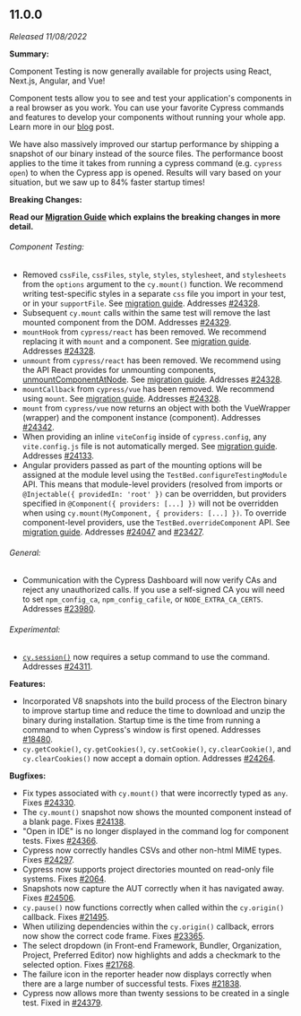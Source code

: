 ## 11.0.0

_Released 11/08/2022_

**Summary:**

Component Testing is now generally available for projects using React, Next.js,
Angular, and Vue!

Component tests allow you to see and test your application's components in a
real browser as you work. You can use your favorite Cypress commands and
features to develop your components without running your whole app. Learn more
in our [blog](https://on.cypress.io/cypress-11-release) post.

We have also massively improved our startup performance by shipping a snapshot
of our binary instead of the source files. The performance boost applies to the time
it takes from running a cypress command (e.g. `cypress open`) to when the Cypress app is opened. Results
will vary based on your situation, but we saw up to 84% faster startup times!

**Breaking Changes:**

**Read our
[Migration Guide](/guides/references/migration-guide#Migrating-to-Cypress-version-11-0)
which explains the breaking changes in more detail.**

###### Component Testing:

- Removed `cssFile`, `cssFiles`, `style`, `styles`, `stylesheet`, and
  `stylesheets` from the `options` argument to the `cy.mount()` function. We
  recommend writing test-specific styles in a separate `css` file you import in
  your test, or in your `supportFile`. See
  [migration guide](/guides/references/migration-guide#Changes-to-Mounting-Options).
  Addresses [#24328](https://github.com/cypress-io/cypress/issues/24328).
- Subsequent `cy.mount` calls within the same test will remove the last mounted
  component from the DOM. Addresses
  [#24329](https://github.com/cypress-io/cypress/issues/24329).
- `mountHook` from `cypress/react` has been removed. We recommend replacing it
  with `mount` and a component. See
  [migration guide](/guides/references/migration-guide#React-mountHook-Removed).
  Addresses [#24328](https://github.com/cypress-io/cypress/issues/24328).
- `unmount` from `cypress/react` has been removed. We recommend using the API
  React provides for unmounting components,
  [unmountComponentAtNode](https://reactjs.org/docs/react-dom.html#unmountcomponentatnode).
  See
  [migration guide](/guides/references/migration-guide#React-unmount-Removed).
  Addresses [#24328](https://github.com/cypress-io/cypress/issues/24328).
- `mountCallback` from `cypress/vue` has been removed. We recommend using
  `mount`. See
  [migration guide](/guides/references/migration-guide#Vue-mountCallback-Removed).
  Addresses [#24328](https://github.com/cypress-io/cypress/issues/24328).
- `mount` from `cypress/vue` now returns an object with both the VueWrapper
  (wrapper) and the component instance (component). Addresses
  [#24342](https://github.com/cypress-io/cypress/issues/24342).
- When providing an inline `viteConfig` inside of `cypress.config`, any
  `vite.config.js` file is not automatically merged. See
  [migration guide](/guides/references/migration-guide#Vite-Dev-Server-cypress-vite-dev-server).
  Addresses [#24133](https://github.com/cypress-io/cypress/issues/24133).
- Angular providers passed as part of the mounting options will be assigned at
  the module level using the `TestBed.configureTestingModule` API. This means
  that module-level providers (resolved from imports or
  `@Injectable({ providedIn: 'root' })` can be overridden, but providers
  specified in `@Component({ providers: [...] })` will not be overridden when
  using `cy.mount(MyComponent, { providers: [...] })`. To override
  component-level providers, use the `TestBed.overrideComponent` API. See
  [migration guide](/guides/references/migration-guide#Angular-Providers-Mounting-Options-Change).
  Addresses [#24047](https://github.com/cypress-io/cypress/issues/24047) and
  [#23427](https://github.com/cypress-io/cypress/issues/23427).

###### General:

- Communication with the Cypress Dashboard will now verify CAs and reject any
  unauthorized calls. If you use a self-signed CA you will need to set
  `npm_config_ca`, `npm_config_cafile`, or `NODE_EXTRA_CA_CERTS`. Addresses
  [#23980](https://github.com/cypress-io/cypress/issues/23980).

###### Experimental:

- [`cy.session()`](/api/commands/session) now requires a setup command to use
  the command. Addresses
  [#24311](https://github.com/cypress-io/cypress/issues/24311).

**Features:**

- Incorporated V8 snapshots into the build process of the Electron binary to
  improve startup time and reduce the time to download and unzip the binary
  during installation. Startup time is the time from running a command to when
  Cypress's window is first opened. Addresses
  [#18480](https://github.com/cypress-io/cypress/issues/18480).
- `cy.getCookie()`, `cy.getCookies()`, `cy.setCookie()`, `cy.clearCookie()`, and
  `cy.clearCookies()` now accept a domain option. Addresses
  [#24264](https://github.com/cypress-io/cypress/issues/24264).

**Bugfixes:**

- Fix types associated with `cy.mount()` that were incorrectly typed as `any`.
  Fixes [#24330](https://github.com/cypress-io/cypress/issues/24330).
- The `cy.mount()` snapshot now shows the mounted component instead of a blank
  page. Fixes [#24138](https://github.com/cypress-io/cypress/issues/24138).
- "Open in IDE" is no longer displayed in the command log for component tests.
  Fixes [#24366](https://github.com/cypress-io/cypress/issues/24366).
- Cypress now correctly handles CSVs and other non-html MIME types. Fixes
  [#24297](https://github.com/cypress-io/cypress/issues/24297).
- Cypress now supports project directories mounted on read-only file systems.
  Fixes [#2064](https://github.com/cypress-io/cypress/issues/2064).
- Snapshots now capture the AUT correctly when it has navigated away. Fixes
  [#24506](https://github.com/cypress-io/cypress/issues/24506).
- `cy.pause()` now functions correctly when called within the `cy.origin()`
  callback. Fixes [#21495](https://github.com/cypress-io/cypress/issues/21495).
- When utilizing dependencies within the `cy.origin()` callback, errors now show
  the correct code frame. Fixes
  [#23365](https://github.com/cypress-io/cypress/issues/23365).
- The select dropdown (in Front-end Framework, Bundler, Organization, Project,
  Preferred Editor) now highlights and adds a checkmark to the selected option.
  Fixes [#21768](https://github.com/cypress-io/cypress/issues/21768).
- The failure icon in the reporter header now displays correctly when there are
  a large number of successful tests. Fixes
  [#21838](https://github.com/cypress-io/cypress/issues/21838).
- Cypress now allows more than twenty sessions to be created in a single test.
  Fixed in [#24379](https://github.com/cypress-io/cypress/pull/24379).
